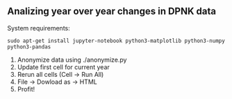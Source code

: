 Analizing year over year changes in DPNK data
---------------------------------------------

System requirements:

    sudo apt-get install jupyter-notebook python3-matplotlib python3-numpy python3-pandas

1. Anonymize data using ./anonymize.py
2. Update first cell for current year
3. Rerun all cells (Cell → Run All)
4. File → Dowload as → HTML
5. Profit!
